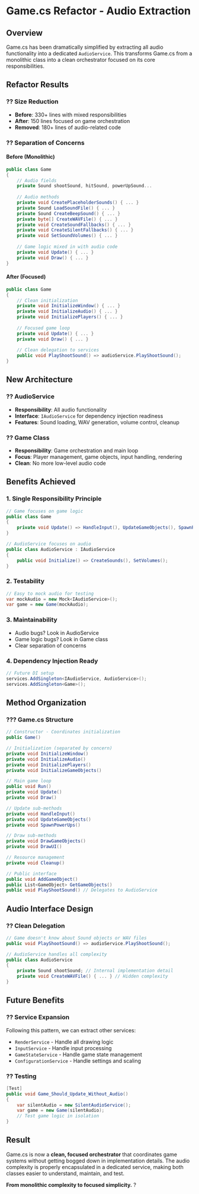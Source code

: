 # Game.cs Refactor - Audio Extraction

## Overview
Game.cs has been dramatically simplified by extracting all audio functionality into a dedicated `AudioService`. This transforms Game.cs from a monolithic class into a clean orchestrator focused on its core responsibilities.

## Refactor Results

### **?? Size Reduction**
- **Before**: 330+ lines with mixed responsibilities
- **After**: 150 lines focused on game orchestration
- **Removed**: 180+ lines of audio-related code

### **?? Separation of Concerns**

#### **Before (Monolithic)**
```csharp
public class Game
{
    // Audio fields
    private Sound shootSound, hitSound, powerUpSound...
    
    // Audio methods
    private void CreatePlaceholderSounds() { ... }
    private Sound LoadSoundFile() { ... }
    private Sound CreateBeepSound() { ... }
    private byte[] CreateWAVFile() { ... }
    private void CreateSoundFallbacks() { ... }
    private void CreateSilentFallbacks() { ... }
    private void SetSoundVolumes() { ... }
    
    // Game logic mixed in with audio code
    private void Update() { ... }
    private void Draw() { ... }
}
```

#### **After (Focused)**
```csharp
public class Game
{
    // Clean initialization
    private void InitializeWindow() { ... }
    private void InitializeAudio() { ... }
    private void InitializePlayers() { ... }
    
    // Focused game loop
    private void Update() { ... }
    private void Draw() { ... }
    
    // Clean delegation to services
    public void PlayShootSound() => audioService.PlayShootSound();
}
```

## New Architecture

### **?? AudioService**
- **Responsibility**: All audio functionality
- **Interface**: `IAudioService` for dependency injection readiness
- **Features**: Sound loading, WAV generation, volume control, cleanup

### **?? Game Class**
- **Responsibility**: Game orchestration and main loop
- **Focus**: Player management, game objects, input handling, rendering
- **Clean**: No more low-level audio code

## Benefits Achieved

### **1. Single Responsibility Principle**
```csharp
// Game focuses on game logic
public class Game
{
    private void Update() => HandleInput(), UpdateGameObjects(), SpawnPowerUps();
}

// AudioService focuses on audio
public class AudioService : IAudioService  
{
    public void Initialize() => CreateSounds(), SetVolumes();
}
```

### **2. Testability**
```csharp
// Easy to mock audio for testing
var mockAudio = new Mock<IAudioService>();
var game = new Game(mockAudio);
```

### **3. Maintainability**
- Audio bugs? Look in AudioService
- Game logic bugs? Look in Game class
- Clear separation of concerns

### **4. Dependency Injection Ready**
```csharp
// Future DI setup
services.AddSingleton<IAudioService, AudioService>();
services.AddSingleton<Game>();
```

## Method Organization

### **??? Game.cs Structure**
```csharp
// Constructor - Coordinates initialization
public Game()

// Initialization (separated by concern)
private void InitializeWindow()
private void InitializeAudio()  
private void InitializePlayers()
private void InitializeGameObjects()

// Main game loop
public void Run()
private void Update()
private void Draw()

// Update sub-methods
private void HandleInput()
private void UpdateGameObjects()
private void SpawnPowerUps()

// Draw sub-methods  
private void DrawGameObjects()
private void DrawUI()

// Resource management
private void Cleanup()

// Public interface
public void AddGameObject()
public List<GameObject> GetGameObjects()
public void PlayShootSound() // Delegates to AudioService
```

## Audio Interface Design

### **?? Clean Delegation**
```csharp
// Game doesn't know about Sound objects or WAV files
public void PlayShootSound() => audioService.PlayShootSound();

// AudioService handles all complexity
public class AudioService
{
    private Sound shootSound; // Internal implementation detail
    private void CreateWAVFile() { ... } // Hidden complexity
}
```

## Future Benefits

### **?? Service Expansion**
Following this pattern, we can extract other services:
- `RenderService` - Handle all drawing logic
- `InputService` - Handle input processing  
- `GameStateService` - Handle game state management
- `ConfigurationService` - Handle settings and scaling

### **?? Testing**
```csharp
[Test]
public void Game_Should_Update_Without_Audio()
{
    var silentAudio = new SilentAudioService();
    var game = new Game(silentAudio);
    // Test game logic in isolation
}
```

## Result

Game.cs is now a **clean, focused orchestrator** that coordinates game systems without getting bogged down in implementation details. The audio complexity is properly encapsulated in a dedicated service, making both classes easier to understand, maintain, and test.

**From monolithic complexity to focused simplicity.** ?